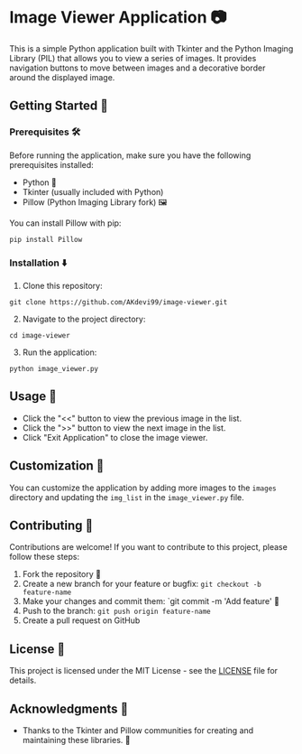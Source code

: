 # Image Viewer Application 📷

This is a simple Python application built with Tkinter and the Python Imaging Library (PIL) that allows you to view a series of images. It provides navigation buttons to move between images and a decorative border around the displayed image.

## Getting Started 🚀

### Prerequisites 🛠️

Before running the application, make sure you have the following prerequisites installed:

- Python 🐍
- Tkinter (usually included with Python)
- Pillow (Python Imaging Library fork) 🖼️

You can install Pillow with pip:

```
pip install Pillow
```

### Installation ⬇️

1. Clone this repository:

```
git clone https://github.com/AKdevi99/image-viewer.git
```

2. Navigate to the project directory:

```
cd image-viewer
```

3. Run the application:

```
python image_viewer.py
```

## Usage 📌

- Click the "<<" button to view the previous image in the list.
- Click the ">>" button to view the next image in the list.
- Click "Exit Application" to close the image viewer.

## Customization 🎨

You can customize the application by adding more images to the `images` directory and updating the `img_list` in the `image_viewer.py` file.

## Contributing 🤝

Contributions are welcome! If you want to contribute to this project, please follow these steps:

1. Fork the repository 🍴
2. Create a new branch for your feature or bugfix: `git checkout -b feature-name`
3. Make your changes and commit them: `git commit -m 'Add feature' 🚧
4. Push to the branch: `git push origin feature-name`
5. Create a pull request on GitHub

## License 📜

This project is licensed under the MIT License - see the [LICENSE](LICENSE) file for details.

## Acknowledgments 🙏

- Thanks to the Tkinter and Pillow communities for creating and maintaining these libraries. 👏



